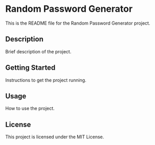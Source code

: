 # Random Password Generator

This is the README file for the Random Password Generator project.

## Description

Brief description of the project.

## Getting Started

Instructions to get the project running.

## Usage

How to use the project.

## License

This project is licensed under the MIT License.